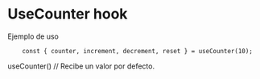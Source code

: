 # UseCounter hook

Ejemplo de uso

```
    const { counter, increment, decrement, reset } = useCounter(10);
```

useCounter() // Recibe un valor por defecto.
